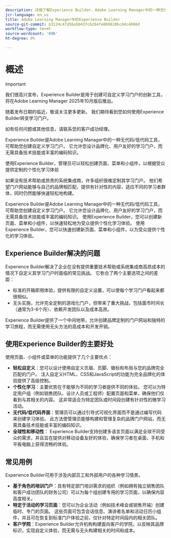 ```yaml
---
description: 详细了解Experience Builder，Adobe Learning Manager中的一种无代码/低代码工具，使管理员无需技术专业知识即可设计和发布品牌化的用户友好页面。
jcr-language: en_us
title: Adobe Learning Manager中的Experience Builder
source-git-commit: b3124c47d56a50437cb284fe809828bcd4c4008d
workflow-type: tm+mt
source-wordcount: '696'
ht-degree: 0%

---
```



# 概述

>[!IMPORTANT]
>
>我们很高兴宣布，Experience Builder是用于创建可自定义学习门户的创新工具，将在Adobe Learning Manager 2025年10月版后推出。
>
>随着发布日期的临近，敬请关注更多更新。 我们期待看到您如何使用Experience Builder转变学习门户。
>
>如有任何问题或其他信息，请联系您的客户成功经理。

Experience Builder是Adobe Learning Manager中的一种无代码/低代码工具，可帮助您创建自定义学习门户。 它允许您设计品牌化、用户友好的学习门户，而无需具备技术技能或丰富的编码知识。

使用Experience Builder，管理员可以轻松创建页面、菜单和小组件，以根据受众提供定制的个性化学习体验

如果没有技术帮助或昂贵的系统集成商，许多组织很难定制其学习门户。 他们希望门户网站能够与自己的品牌相匹配，提供有针对性的内容，适应不同的学习者群体，同时仍然能够快速轻松地构建。

Experience Builder是Adobe Learning Manager中的一种无代码/低代码工具，可帮助您创建自定义学习门户。 它允许您设计品牌化、用户友好的学习门户，而无需具备技术技能或丰富的编码知识。
使用Experience Builder，您可以创建新页面、菜单和小组件，以快速轻松地为受众提供个性化学习体验。 使用Experience Builder，您可以快速创建新页面、菜单和小组件，以为受众提供个性化的学习体验。

## Experience Builder解决的问题

Experience Builder解决了企业在没有提供重要技术帮助或系统集成商高昂成本的情况下自定义其学习门户时面临的常见挑战。 它弥合了两个主要选项之间的差距：

* 标准的开箱即用体验，提供有限的自定义设置，可以使每个学习门户看起来都很相似。
* 无头实施，允许完全定制的游戏化门户，但带来了重大挑战，包括面市时间长（通常为3-6个月）、依赖开发团队以及成本高昂。

Experience Builder提供了一个中间地带，允许创建品牌定制的门户网站和独特的学习旅程，而无需使用无头方法的高成本和开发开销。

## 使用Experience Builder的主要好处

使用页面、小组件或菜单的功能提供了几个主要优点：

* **轻松自定义**：您可以设计使用自定义页眉、页脚、徽标和布局与您的品牌完全匹配的门户。 注入自定义HTML、CSS和JavaScript的功能为完全品牌化的体验提供了高级控制。
* **个性化学习**：主要优势在于能够为不同的学习者提供不同的体验。 您可以为特定用户组（例如销售团队、设计人员或工程师）配置页面和菜单，确保他们仅看到与其相关的内容。 这非常适合为特定团队或时间段创建有针对性的微学习活动。
* **无代码/低代码界面**：管理员可以通过引导式可视化界面而不是通过编写代码来创建学习体验。 此方法使管理员能够构建和管理复杂的品牌门户网站，而无需具备技术技能或丰富的编码知识。
* **全球性和移动性**： Experience Builder支持创建多语言页面以满足全球不同受众的需求，并且旨在提供对移动设备友好的体验，确保学习者在桌面、手机和平板电脑上获得流畅的体验。

## 常见用例

Experience Builder可用于涉及内部员工和外部用户的各种学习情景。

* **基于角色的培训门户**：具有特定部门培训需求的组织（例如拥有独立销售团队和客户成功团队的财务公司）可以为每个组创建专用的学习页面，以确保内容高度相关。
* **特定于活动的学习页面**：您可以为企业活动（例如技术峰会或销售开端）创建临时、专门的页面。 这些页面可包含会话信息、演讲者名单和活动日历小组件，并且可在恢复到标准门户体验之前，仅针对特定时间段内的相关团队。
* **客户学院**：Experience Builder允许机构构建面向客户的学院，以反映其品牌标识，实现自定义体验，而无需与无头构建相关的时间和成本。
